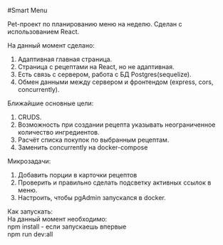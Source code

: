 #Smart Menu

Pet-проект по планированию меню на неделю. Сделан с использованием React.

На данный момент сделано:
1. Адаптивная главная страница.
2. Страница с рецептами на React, но не адаптивная. 
3. Есть связь с сервером, работа с БД Postgres(sequelize). 
4. Обмен данными между сервером и фронтендом (express, cors, concurrently).

Ближайшие основные цели:
1. CRUDS.
2. Возможность при создании рецепта указывать неограниченное количество ингредиентов.
3. Расчёт списка покупок по выбранным рецептам.
4. Заменить concurrently на docker-compose

Микрозадачи:
1. Добавить порции в карточки рецептов
2. Проверить и правильно сделать подсветку активных ссылок в меню.
3. Настроить, чтобы pgAdmin запускался в docker.

Как запускать:  
На данный момент необходимо:  
npm install - если запускаешь впервые  
npm run dev:all
